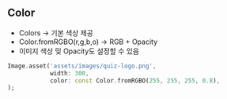 ## Color ##

- Colors -> 기본 색상 제공
- Color.fromRGBO(r,g,b,o) -> RGB + Opacity
- 이미지 색상 및 Opacity도 설정할 수 있음 
```Dart
Image.asset('assets/images/quiz-logo.png',
			width: 300,
			color: const Color.fromRGBO(255, 255, 255, 0.8),
);
```